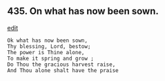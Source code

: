 
## 435.  On what has now been sown.
[edit](https://docs.google.com/document/d/1EXBNtfwg0qNr2OwbA6dCToccnq1EgKGx/edit?mode=html)



    Ok what has now been sown,
    Thy blessing, Lord, bestow;
    The power is Thine alone,
    To make it spring and grow ;
    Do Thou the gracious harvest raise, 
    And Thou alone shalt have the praise
